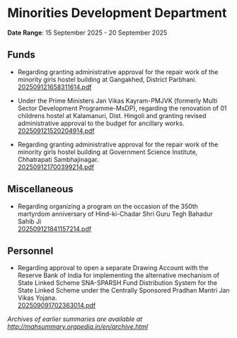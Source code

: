 # Minorities Development Department

**Date Range**: 15 September 2025 - 20 September 2025


## Funds
- Regarding granting administrative approval for the repair work of the minority girls hostel building at Gangakhed, District Parbhani.\
  [202509121658311614.pdf](https://gr.maharashtra.gov.in/Site/Upload/Government%20Resolutions/English/202509121658311614.pdf)

- Under the Prime Ministers Jan Vikas Kayram-PMJVK (formerly Multi Sector Development Programme-MsDP), regarding the renovation of 01 childrens hostel at Kalamanuri, Dist. Hingoli and granting revised administrative approval to the budget for ancillary works.\
  [202509121520204914.pdf](https://gr.maharashtra.gov.in/Site/Upload/Government%20Resolutions/English/202509121520204914.pdf)

- Regarding granting administrative approval for the repair work of the minority girls hostel building at Government Science Institute, Chhatrapati Sambhajinagar.\
  [202509121700399214.pdf](https://gr.maharashtra.gov.in/Site/Upload/Government%20Resolutions/English/202509121700399214.pdf)

## Miscellaneous
- Regarding organizing a program on the occasion of the 350th martyrdom anniversary of Hind-ki-Chadar Shri Guru Tegh Bahadur Sahib Ji\
  [202509121841157214.pdf](https://gr.maharashtra.gov.in/Site/Upload/Government%20Resolutions/English/202509121841157214.pdf)

## Personnel
- Regarding approval to open a separate Drawing Account with the Reserve Bank of India for implementing the alternative mechanism of State Linked Scheme SNA-SPARSH Fund Distribution System for the State Linked Scheme under the Centrally Sponsored Pradhan Mantri Jan Vikas Yojana.\
  [202509091702363014.pdf](https://gr.maharashtra.gov.in/Site/Upload/Government%20Resolutions/English/202509091702363014.pdf)


*Archives of earlier summaries are available at http://mahsummary.orgpedia.in/en/archive.html*